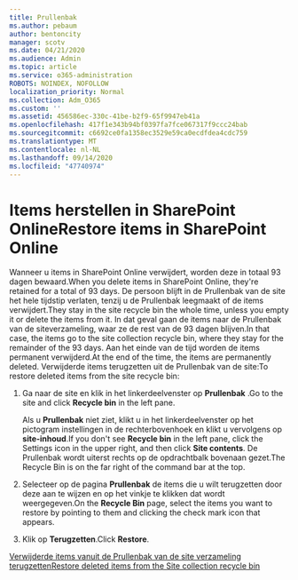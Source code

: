 ```yaml
---
title: Prullenbak
ms.author: pebaum
author: bentoncity
manager: scotv
ms.date: 04/21/2020
ms.audience: Admin
ms.topic: article
ms.service: o365-administration
ROBOTS: NOINDEX, NOFOLLOW
localization_priority: Normal
ms.collection: Adm_O365
ms.custom: ''
ms.assetid: 456586ec-330c-41be-b2f9-65f9947eb41a
ms.openlocfilehash: 417f1e343b94bf0397fa7fce067317f9ccc24bab
ms.sourcegitcommit: c6692ce0fa1358ec3529e59ca0ecdfdea4cdc759
ms.translationtype: MT
ms.contentlocale: nl-NL
ms.lasthandoff: 09/14/2020
ms.locfileid: "47740974"
---
```

# <a name="restore-items-in-sharepoint-online"></a><span data-ttu-id="b2f56-102">Items herstellen in SharePoint Online</span><span class="sxs-lookup"><span data-stu-id="b2f56-102">Restore items in SharePoint Online</span></span>

<span data-ttu-id="b2f56-103">Wanneer u items in SharePoint Online verwijdert, worden deze in totaal 93 dagen bewaard.</span><span class="sxs-lookup"><span data-stu-id="b2f56-103">When you delete items in SharePoint Online, they're retained for a total of 93 days.</span></span> <span data-ttu-id="b2f56-104">De persoon blijft in de Prullenbak van de site het hele tijdstip verlaten, tenzij u de Prullenbak leegmaakt of de items verwijdert.</span><span class="sxs-lookup"><span data-stu-id="b2f56-104">They stay in the site recycle bin the whole time, unless you empty it or delete the items from it.</span></span> <span data-ttu-id="b2f56-105">In dat geval gaan de items naar de Prullenbak van de siteverzameling, waar ze de rest van de 93 dagen blijven.</span><span class="sxs-lookup"><span data-stu-id="b2f56-105">In that case, the items go to the site collection recycle bin, where they stay for the remainder of the 93 days.</span></span> <span data-ttu-id="b2f56-106">Aan het einde van de tijd worden de items permanent verwijderd.</span><span class="sxs-lookup"><span data-stu-id="b2f56-106">At the end of the time, the items are permanently deleted.</span></span> <span data-ttu-id="b2f56-107">Verwijderde items terugzetten uit de Prullenbak van de site:</span><span class="sxs-lookup"><span data-stu-id="b2f56-107">To restore deleted items from the site recycle bin:</span></span>
  
1. <span data-ttu-id="b2f56-108">Ga naar de site en klik in het linkerdeelvenster op **Prullenbak** .</span><span class="sxs-lookup"><span data-stu-id="b2f56-108">Go to the site and click **Recycle bin** in the left pane.</span></span> 
    
    <span data-ttu-id="b2f56-109">Als u **Prullenbak** niet ziet, klikt u in het linkerdeelvenster op het pictogram instellingen in de rechterbovenhoek en klikt u vervolgens op **site-inhoud**.</span><span class="sxs-lookup"><span data-stu-id="b2f56-109">If you don't see **Recycle bin** in the left pane, click the Settings icon in the upper right, and then click **Site contents**.</span></span> <span data-ttu-id="b2f56-110">De Prullenbak wordt uiterst rechts op de opdrachtbalk bovenaan gezet.</span><span class="sxs-lookup"><span data-stu-id="b2f56-110">The Recycle Bin is on the far right of the command bar at the top.</span></span>
    
2. <span data-ttu-id="b2f56-111">Selecteer op de pagina **Prullenbak** de items die u wilt terugzetten door deze aan te wijzen en op het vinkje te klikken dat wordt weergegeven.</span><span class="sxs-lookup"><span data-stu-id="b2f56-111">On the **Recycle Bin** page, select the items you want to restore by pointing to them and clicking the check mark icon that appears.</span></span> 
    
3. <span data-ttu-id="b2f56-112">Klik op **Terugzetten**.</span><span class="sxs-lookup"><span data-stu-id="b2f56-112">Click **Restore**.</span></span>
    
[<span data-ttu-id="b2f56-113">Verwijderde items vanuit de Prullenbak van de site verzameling terugzetten</span><span class="sxs-lookup"><span data-stu-id="b2f56-113">Restore deleted items from the Site collection recycle bin</span></span>](https://go.microsoft.com/fwlink/?linkid=866439)
  

